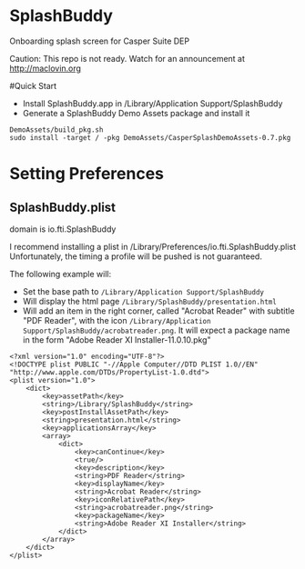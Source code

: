 # SplashBuddy
Onboarding splash screen for Casper Suite DEP

Caution: This repo is not ready.
Watch for an announcement at http://maclovin.org

#Quick Start

- Install SplashBuddy.app in /Library/Application Support/SplashBuddy
- Generate a SplashBuddy Demo Assets package and install it
```
DemoAssets/build_pkg.sh
sudo install -target / -pkg DemoAssets/CasperSplashDemoAssets-0.7.pkg
```

# Setting Preferences

## SplashBuddy.plist

domain is io.fti.SplashBuddy

I recommend installing a plist in /Library/Preferences/io.fti.SplashBuddy.plist
Unfortunately, the timing a profile will be pushed is not guaranteed.

The following example will:
- Set the base path to `/Library/Application Support/SplashBuddy`
- Will display the html page `/Library/SplashBuddy/presentation.html`
- Will add an item in the right corner, called "Acrobat Reader" with subtitle "PDF Reader", with the icon `/Library/Application Support/SplashBuddy/acrobatreader.png`. It will expect a package name in the form "Adobe Reader XI Installer-11.0.10.pkg"


```
<?xml version="1.0" encoding="UTF-8"?>
<!DOCTYPE plist PUBLIC "-//Apple Computer//DTD PLIST 1.0//EN" "http://www.apple.com/DTDs/PropertyList-1.0.dtd">
<plist version="1.0">
    <dict>
        <key>assetPath</key>
        <string>/Library/SplashBuddy</string>
        <key>postInstallAssetPath</key>
        <string>presentation.html</string>
        <key>applicationsArray</key>
        <array>
            <dict>
                <key>canContinue</key>
                <true/>
                <key>description</key>
                <string>PDF Reader</string>
                <key>displayName</key>
                <string>Acrobat Reader</string>
                <key>iconRelativePath</key>
                <string>acrobatreader.png</string>
                <key>packageName</key>
                <string>Adobe Reader XI Installer</string>
            </dict>
        </array>
    </dict>
</plist>
```


